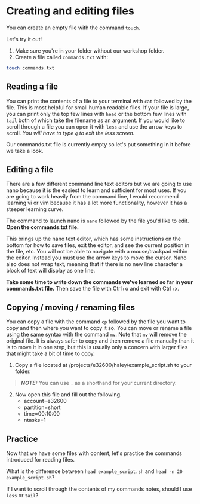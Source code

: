 # Creating and editing files

You can create an empty file with the command `touch`.

Let's try it out!
1. Make sure you're in your folder without our workshop folder.
2. Create a file called `commands.txt` with:

```bash
touch commands.txt
```
## Reading a file

You can print the contents of a file to your terminal with `cat` followed by the file. 
This is most helpful for small human readable files. If your file is large, you can print
only the top few lines with `head` or the bottom few lines with `tail` both of which take 
the filename as an argument. If you would like to scroll through a file you can open it 
with `less` and use the arrow keys to scroll. *You will have to type `q` to exit the less screen.*

Our commands.txt file is currently empty so let's put something in it before we take a 
look.

## Editing a file

There are a few different command line text editors but we are going to use nano because 
it is the easiest to learn and sufficient for most uses. If you are going to work heavily 
from the command line, I would recommend learning vi or vim because it has a lot more 
functionality, however it has a steeper learning curve.

The command to launch nano is `nano` followed by the file you'd like to edit.
**Open the commands.txt file.**

This brings up the nano text editor, which has some instructions on the bottom for how to 
save files, exit the editor, and see the current position in the file, etc. You will not 
be able to navigate with a mouse/trackpad within the editor. Instead you must use the 
arrow keys to move the cursor. Nano also does not wrap text, meaning that if there is no 
new line character a block of text will display as one line. 

**Take some time to write down the commands we've learned so far in your commands.txt file.**
Then save the file with Ctrl+o and exit with Ctrl+x.

## Copying / moving / renaming files

You can copy a file with the command `cp` followed by the file you want to copy and then 
where you want to copy it so. You can move or rename a file using the same syntax with 
the command `mv`. Note that `mv` will remove the original file. It is always safer to 
copy and then remove a file manually than it is to move it in one step, but this is 
usually only a concern with larger files that might take a bit of time to copy. 

1. Copy a file located at /projects/e32600/haley/example_script.sh to your folder.

> **_NOTE:_**  You can use `.` as a shorthand for your current directory.

2. Now open this file and fill out the following.
	- account=e32600
	- partition=short
	- time=00:10:00
	- ntasks=1

## Practice

Now that we have some files with content, let's practice the commands introduced for 
reading files. 

What is the difference between `head example_script.sh` and `head -n 20 example_script.sh`?

If I want to scroll through the contents of my commands notes, should I use `less` or `tail`?
